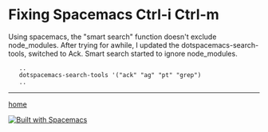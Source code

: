 # Fixing Spacemacs Ctrl-i Ctrl-m

Using spacemacs, the "smart search" function doesn't exclude node_modules. After trying for awhile,
I updated the dotspacemacs-search-tools, switched to Ack. Smart search started to ignore node_modules.

```.spacemacs
   ..
   dotspacemacs-search-tools '("ack" "ag" "pt" "grep")
   ..
```

----------------
[home](../README.md)

[![Built with Spacemacs](https://cdn.rawgit.com/syl20bnr/spacemacs/442d025779da2f62fc86c2082703697714db6514/assets/spacemacs-badge.svg)](http://spacemacs.org)
